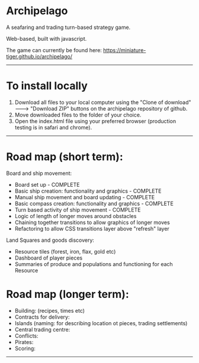 # Archipelago
A seafaring and trading turn-based strategy game.
 
Web-based, built with javascript. 

The game can currently be found here:
https://miniature-tiger.github.io/archipelago/

----------------------------------------------


# To install locally
1) Download all files to your local computer using the "Clone of download" ---> "Download ZIP" buttons on the archipelago repository of github.
2) Move downloaded files to the folder of your choice.
3) Open the index.html file using your preferred browser (production testing is in safari and chrome).

----------------------------------------------

# Road map (short term):
Board and ship movement:
* Board set up - COMPLETE
* Basic ship creation: functionality and graphics  - COMPLETE 
* Manual ship movement and board updating  - COMPLETE
* Basic compass creation: functionality and graphics - COMPLETE
* Turn based activity of ship movement - COMPLETE
* Logic of length of longer moves around obstacles
* Chaining together transitions to allow graphics of longer moves
* Refactoring to allow CSS transitions layer above "refresh" layer

Land Squares and goods discovery:
* Resource tiles (forest, iron, flax, gold etc)
* Dashboard of player pieces
* Summaries of produce and populations and functioning for each Resource



# Road map (longer term):
* Building: (recipes, times etc)
* Contracts for delivery:
* Islands (naming: for describing location ot pieces, trading settlements)
* Central trading centre:
* Conflicts:
* Pirates:
* Scoring: 

----------------------------------------------



































































































































































































